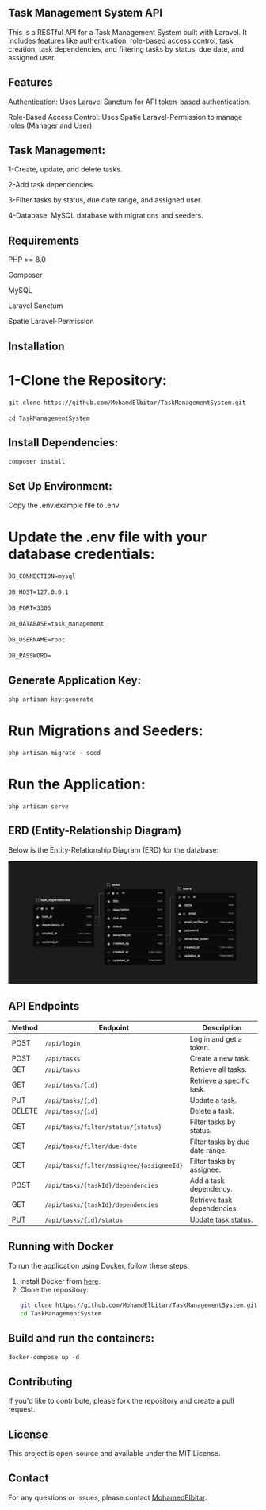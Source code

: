 ## Task Management System API
This is a RESTful API for a Task Management System built with Laravel. It includes features like authentication, role-based access control, task creation, task dependencies, and filtering tasks by status, due date, and assigned user.

## Features
Authentication: Uses Laravel Sanctum for API token-based authentication.

Role-Based Access Control: Uses Spatie Laravel-Permission to manage roles (Manager and User).

## Task Management:

1-Create, update, and delete tasks.

2-Add task dependencies.

3-Filter tasks by status, due date range, and assigned user.

4-Database: MySQL database with migrations and seeders.

## Requirements
PHP >= 8.0

Composer

MySQL

Laravel Sanctum

Spatie Laravel-Permission


## Installation

# 1-Clone the Repository:

```
git clone https://github.com/MohamdElbitar/TaskManagementSystem.git

cd TaskManagementSystem
```
## Install Dependencies:

```
composer install
```

## Set Up Environment:

Copy the .env.example file to .env 

# Update the .env file with your database credentials:

```
DB_CONNECTION=mysql

DB_HOST=127.0.0.1

DB_PORT=3306

DB_DATABASE=task_management

DB_USERNAME=root

DB_PASSWORD=
```
## Generate Application Key:
```
php artisan key:generate
```
# Run Migrations and Seeders:
```
php artisan migrate --seed
```
# Run the Application:
```
php artisan serve
```

## ERD (Entity-Relationship Diagram)

Below is the Entity-Relationship Diagram (ERD) for the database:

![ERD Diagram](/public/images/ERD.png)



## API Endpoints

| Method   | Endpoint                                | Description                          |
|----------|-----------------------------------------|--------------------------------------|
| POST     | `/api/login`                            | Log in and get a token.              |
| POST     | `/api/tasks`                            | Create a new task.                   |
| GET      | `/api/tasks`                            | Retrieve all tasks.                  |
| GET      | `/api/tasks/{id}`                       | Retrieve a specific task.            |
| PUT      | `/api/tasks/{id}`                       | Update a task.                       |
| DELETE   | `/api/tasks/{id}`                       | Delete a task.                       |
| GET      | `/api/tasks/filter/status/{status}`     | Filter tasks by status.              |
| GET      | `/api/tasks/filter/due-date`            | Filter tasks by due date range.      |
| GET      | `/api/tasks/filter/assignee/{assigneeId}` | Filter tasks by assignee.           |
| POST     | `/api/tasks/{taskId}/dependencies`      | Add a task dependency.               |
| GET      | `/api/tasks/{taskId}/dependencies`      | Retrieve task dependencies.          |
| PUT      | `/api/tasks/{id}/status`                | Update task status.                  |



## Running with Docker

To run the application using Docker, follow these steps:

1. Install Docker from [here](https://www.docker.com/get-started).
2. Clone the repository:
   ```bash
   git clone https://github.com/MohamdElbitar/TaskManagementSystem.git
   cd TaskManagementSystem

## Build and run the containers:
```
docker-compose up -d
```



## Contributing
If you'd like to contribute, please fork the repository and create a pull request.

## License
This project is open-source and available under the MIT License.

## Contact
For any questions or issues, please contact [MohamedElbitar](https://github.com/MohamdElbitar).
